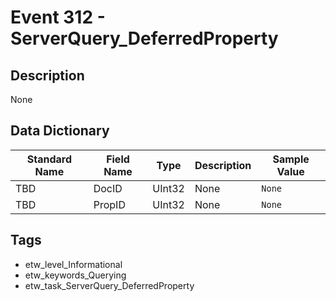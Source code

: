 # Event 312 - ServerQuery_DeferredProperty

## Description
None

## Data Dictionary
|Standard Name|Field Name|Type|Description|Sample Value|
|---|---|---|---|---|
|TBD|DocID|UInt32|None|`None`|
|TBD|PropID|UInt32|None|`None`|

## Tags
* etw_level_Informational
* etw_keywords_Querying
* etw_task_ServerQuery_DeferredProperty